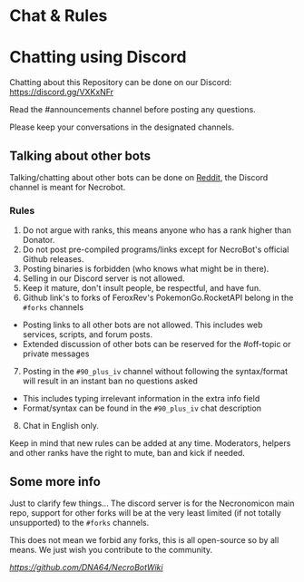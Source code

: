 # Chat & Rules

# Chatting using Discord

Chatting about this Repository can be done on our Discord: https://discord.gg/VXKxNFr

Read the #announcements channel before posting any questions.

Please keep your conversations in the designated channels.

## Talking about other bots

Talking/chatting about other bots can be done on [Reddit](https://www.reddit.com/r/pogobots/), the Discord channel is meant for Necrobot.

### Rules

1.  Do not argue with ranks, this means anyone who has a rank higher than Donator.
2.  Do not post pre-compiled programs/links except for NecroBot's official Github releases.
3.  Posting binaries is forbidden (who knows what might be in there).
4.  Selling in our Discord server is not allowed.
5.  Keep it mature, don't insult people, be respectful, and have fun.
6.  Github link's to forks of FeroxRev's PokemonGo.RocketAPI belong in the `#forks` channels
  * Posting links to all other bots are not allowed. This includes web services, scripts, and forum posts.
  * Extended discussion of other bots can be reserved for the #off-topic or private messages
7.  Posting in the `#90_plus_iv` channel without following the syntax/format will result in an instant ban no questions asked
  * This includes typing irrelevant information in the extra info field
  * Format/syntax can be found in the `#90_plus_iv` chat description
8. Chat in English only.

Keep in mind that new rules can be added at any time. Moderators, helpers and other ranks have the right to mute, ban and kick if needed.

## Some more info

Just to clarify few things... The discord server is for the Necronomicon main repo, support for other forks will be at the very least limited (if not totally unsupported) to the `#forks` channels.

This does not mean we forbid any forks, this is all open-source so by all means. We just wish you contribute to the community.

_https://github.com/DNA64/NecroBotWiki_
